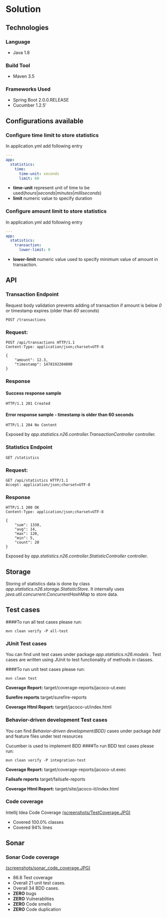 # Solution


## Technologies
### Language
*   Java 1.8
### Build Tool
*   Maven 3.5
### Frameworks Used
* Spring Boot 2.0.0.RELEASE
* Cucumber 1.2.5'

## Configurations available

### Configure time limit to store statistics
In application.yml add following entry 
```yaml
---
app:
  statistics:
    time:
      time-unit: seconds
      limit: 60
```
* **time-unit** represent unit of time to be used(*hours*|*seconds*|*minutes*|*milliseconds*)
* **limit** numeric value to specify duration
### Configure amount limit to store statistics
In application.yml add following entry
```yaml
---
app:
  statistics:
    transaction:
      lower-limit: 0
```
* **lower-limit** numeric value used to specify minimum value of amount in  transaction.

## API

### Transaction Endpoint

Request body validation prevents adding of transaction if amount is below *0* or timestamp expires (older than *60 seconds*)

```http
POST /transactions
```
### Request:
```http
POST /api/transactions HTTP/1.1
Content-Type: application/json;charset=UTF-8

{
    "amount": 12.3,
    "timestamp": 1478192204000
}
```
### Response
#### Success response sample
```http
HTTP/1.1 201 Created
```
#### Error response sample - timestamp is older than 60 seconds

```http
HTTP/1.1 204 No Content
```

Exposed by *app.statistics.n26.controller.TransactionController* controller.

### Statistics Endpoint
```http
GET /statistics
```
### Request:
```http
GET /api/statistics HTTP/1.1
Accept: application/json;charset=UTF-8
```

### Response
```http
HTTP/1.1 200 OK
Content-Type: application/json;charset=UTF-8

{
    "sum": 1330,
    "avg": 14,
    "max": 120,
    "min": 5,
    "count": 20
}
```

Exposed by *app.statistics.n26.controller.StatisticController* controller.

## Storage

Storing of statistics data is done by class *app.statistics.n26.storage.StatisticStore*. It internally uses *java.util.concurrent.ConcurrentHashMap* to store data.

## Test cases
####To run all test cases please run:
~~~shell
mvn clean verify -P all-test
~~~

### JUnit Test cases
You can find unit test cases under package *app.statistics.n26.models* .
Test cases are written using JUnit to test functionality of methods in classes.

####To run unit test cases please run:
~~~shell
mvn clean test
~~~
**Coverage Report:** target/coverage-reports/jacoco-ut.exec

**Surefire reports** target/surefire-reports 

**Coverage Html Report:** target/jacoco-ut/index.html

### Behavior-driven development Test cases
You can find *Behavior-driven development(BDD)* cases under package *bdd* and feature files under test resources

Cucumber is used to implement BDD
####To run BDD test cases please run:
~~~shell
mvn clean verify -P integration-test
~~~
**Coverage Report:** target/coverage-reports/jacoco-ut.exec

**Failsafe reports** target/failsafe-reports

**Coverage Html Report:** target/site/jacoco-it/index.html

### Code coverage
Intellij Idea Code Coverage
[(screenshots/TestCoverage.JPG)](screenshots/TestCoverage.JPG)

* Covered 100.0% classes
* Covered 94% lines


## Sonar
### Sonar Code coverage
[(screenshots/sonar_code_coverage.JPG)](screenshots/sonar_code_coverage.JPG)

* 86.8 Test coverage 
* Overall 21 unit test cases.
* Overall 34 BDD cases.
* **ZERO** bugs
* **ZERO** Vulnerablities
* **ZERO** Code smells
* **ZERO** Code duplication
